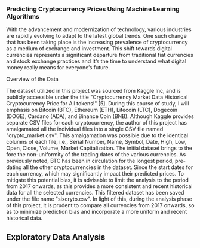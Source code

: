 ### **Predicting Cryptocurrency Prices Using Machine Learning Algorithms**

With the advancement and modernization of technology, various industries are rapidly evolving to adapt to the latest global trends. One such change that has been taking place is the increasing prevalence of cryptocurrency as a medium of exchange and investment. This shift towards digital currencies represents a significant departure from traditional fiat currencies and stock exchange practices and It’s the time to understand what digital money really means for everyone’s future.

Overview of the Data

The dataset utilized in this project was sourced from Kaggle Inc, and is publicly accessible under the title "Cryptocurrency Market Data Historical Cryptocurrency Price for All tokens!" [5]. 
During this course of study, I will emphasis on Bitcoin (BTC), Ethereum (ETH), Litecoin (LTC), Dogecoin (DOGE), Cardano (ADA), and Binance Coin (BNB). Although Kaggle provides separate CSV files for each cryptocurrency, the author of this project has amalgamated all the individual files into a single CSV file named "crypto_market.csv". This amalgamation was possible due to the identical columns of each file, i.e., Serial Number, Name, Symbol, Date, High, Low, Open, Close, Volume, Market Capitalization.
The initial dataset brings to the fore the non-uniformity of the trading dates of the various currencies. As previously noted, BTC has been in circulation for the longest period, pre-dating all the other cryptocurrencies in the dataset. Since the start dates for each currency, which may significantly impact their predicted prices. To mitigate this potential bias, it is advisable to limit the analysis to the period from 2017 onwards, as this provides a more consistent and recent historical data for all the selected currencies. This filtered dataset has been saved under the file name "sixcryto.csv".
In light of this, during the analysis phase of this project, it is prudent to compare all currencies from 2017 onwards, so as to minimize prediction bias and incorporate a more uniform and recent historical data. 
## **Exploratory Data Analysis**
